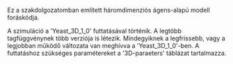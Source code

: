 Ez a szakdolgozatomban említett háromdimenziós ágens-alapú modell foráskódja.

A szimuláció a 'Yeast_3D_1_0' futtatásával történik.
A legtöbb tagfüggvénynek több verziója is létezik. 
Mindegyiknek a legfrissebb, vagy a legjobban működő változata van meghívva a 'Yeast_3D_1_0'-ben.
A futtatáshoz szükséges paramétereket a '3D-paraeters' táblázat tartalmazza.
